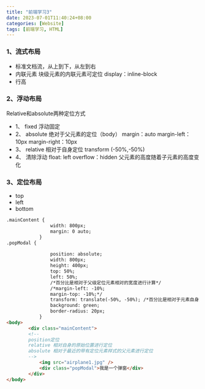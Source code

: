 ```yaml
---
title: "前端学习3"
date: 2023-07-01T11:40:24+08:00
categories: [Website]
tags: [前端学习, HTML]
---
```

### 1、流式布局
- 标准文档流，从上到下，从左到右
- 内联元素
    块级元素的内联元素可定位
        display：inline-block
- 行高
### 2、浮动布局
Relative和absolute两种定位方式
- 1、 fixed 浮动固定
- 2、 absolute 绝对于父元素的定位（body）
        margin：auto
        margin-left：10px
        margin-right：10px
- 3、 relative 相对于自身定位 
        transform (-50%,-50%)
- 4、 清除浮动
        float: left
        overflow：hidden 父元素的高度随着子元素的高度变化
### 3、定位布局
- top
- left
- bottom
```html
.mainContent {
				width: 800px;
				margin: 0 auto;
			} 
.popModal {
				
				position: absolute;
				width: 800px;
				height: 400px;
				top: 50%;
				left: 50%;
				/*百分比是相对于父级定位元素相对的宽度进行计算*/
				/*margin-left: -10%; 
				margin-top: -10%;*/
				transform: translate(-50%, -50%); /*百分比是相对于元素自身宽度进行计算*/
				background: green;
				border-radius: 20px;
			}   
<body>
		<div class="mainContent">
		<!--
		position定位
		relative 相对自身的原始位置进行定位
		absolute 相对于最近的带有定位元素样式的父元素进行定位
		-->
			<img src="airplane1.jpg" />
			<div class="popModal">我是一个弹窗</div>
		</div>
</body> 
```
